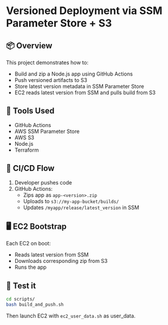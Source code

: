 # Versioned Deployment via SSM Parameter Store + S3

## 📦 Overview
This project demonstrates how to:
- Build and zip a Node.js app using GitHub Actions
- Push versioned artifacts to S3
- Store latest version metadata in SSM Parameter Store
- EC2 reads latest version from SSM and pulls build from S3

## 🧰 Tools Used
- GitHub Actions
- AWS SSM Parameter Store
- AWS S3
- Node.js
- Terraform

## 🔁 CI/CD Flow
1. Developer pushes code
2. GitHub Actions:
   - Zips app as `app-<version>.zip`
   - Uploads to `s3://my-app-bucket/builds/`
   - Updates `/myapp/release/latest_version` in SSM

## 🖥️ EC2 Bootstrap
Each EC2 on boot:
- Reads latest version from SSM
- Downloads corresponding zip from S3
- Runs the app

## 🧪 Test it
```bash
cd scripts/
bash build_and_push.sh
```

Then launch EC2 with `ec2_user_data.sh` as user_data.